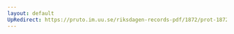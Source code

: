 ```yaml
---
layout: default
UpRedirect: https://pruto.im.uu.se/riksdagen-records-pdf/1872/prot-1872--fk--511/prot-1872--fk--511_059.pdf
---
```

